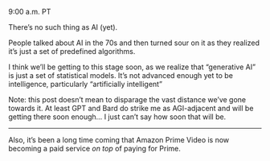9:00 a.m. PT

There’s no such thing as AI (yet).

People talked about AI in the 70s and then turned sour on it as they realized it’s just a set of predefined algorithms.

I think we’ll be getting to this stage soon, as we realize that “generative AI” is just a set of statistical models. It’s not advanced enough yet to be intelligence, particularly “artificially intelligent”

Note: this post doesn’t mean to disparage the vast distance we’ve gone towards it. At least GPT and Bard do strike me as AGI-adjacent and will be getting there soon enough… I just can’t say how soon that will be.

---

Also, it’s been a long time coming that Amazon Prime Video is now becoming a paid service *on top* of paying for Prime.